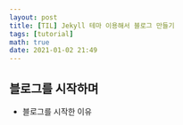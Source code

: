 ```yaml
---
layout: post
title: [TIL] Jekyll 테마 이용해서 블로그 만들기
tags: [tutorial]
math: true
date: 2021-01-02 21:49 
---
```

## 블로그를 시작하며 
- 블로그를 시작한 이유 

